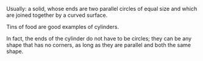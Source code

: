 Usually: a solid, whose ends are two parallel circles of equal size and
which are joined together by a curved surface.

Tins of food are good examples of cylinders.

In fact, the ends of the cylinder do not have to be circles; they can be
any shape that has no corners, as long as they are parallel and both the
same shape.
